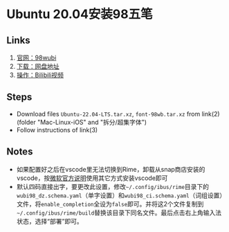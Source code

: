 
# Ubuntu 20.04安装98五笔

## Links
1. [官网：98wubi](http://www.98wubi.com/zhinan.html)
2. [下载：网盘地址](http://98wb.ysepan.com/)
3. [操作：Bilibili视频](https://www.bilibili.com/video/BV1y3411H78p)

## Steps
- Download files `Ubuntu-22.04-LTS.tar.xz`, `font-98wb.tar.xz` from link(2) (folder "Mac-Linux-iOS" and "拆分/超集字体")
- Follow instructions of link(3)

## Notes
- 如果配置好之后在vscode里无法切换到Rime，卸载从snap商店安装的vscode，按[微软官方说明](https://code.visualstudio.com/docs/setup/linux)使用其它方式安装vscode即可
- 默认四码直接出字，要更改此设置，修改`~/.config/ibus/rime`目录下的`wubi98_dz.schema.yaml`（单字设置）和`wubi98_ci.schema.yaml`（词组设置）文件，将`enable_completion`全设为`false`即可。并将这2个文件复制到`~/.config/ibus/rime/build`替换该目录下同名文件。最后点击右上角输入法状态，选择“部署”即可。
